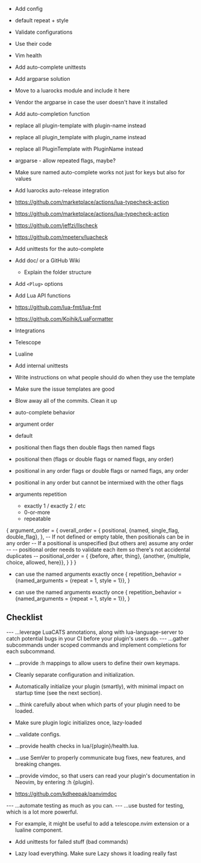 - Add config
 - default repeat + style

- Validate configurations
 - Use their code

 - Vim health

- Add auto-complete unittests


- Add argparse solution
 - Move to a luarocks module and include it here
  - Vendor the argparse in case the user doesn't have it installed
- Add auto-completion function
- replace all plugin-template with plugin-name instead
- replace all plugin_template with plugin_name instead
- replace all PluginTemplate with PluginName instead

- argparse - allow repeated flags, maybe?
- Make sure named auto-complete works not just for keys but also for values

- Add luarocks auto-release integration

- https://github.com/marketplace/actions/lua-typecheck-action
- https://github.com/marketplace/actions/lua-typecheck-action
- https://github.com/jeffzi/llscheck
- https://github.com/mpeterv/luacheck

- Add unittests for the auto-complete


- Add doc/ or a GitHub Wiki
    - Explain the folder structure


- Add `<Plug>` options
- Add Lua API functions

- https://github.com/lua-fmt/lua-fmt
- https://github.com/Koihik/LuaFormatter

- Integrations
 - Telescope
 - Lualine

- Add internal unittests

- Write instructions on what people should do when they use the template
- Make sure the issue templates are good

- Blow away all of the commits. Clean it up

- auto-complete behavior
 - argument order
  - default
   - positional then flags then double flags then named flags
   - positional then (flags or double flags or named flags, any order)
   - positional in any order flags or double flags or named flags, any order
   - positional in any order but cannot be intermixed with the other flags
 - arguments repetition
   - exactly 1 / exactly 2 / etc
   - 0-or-more
   - repeatable


{
  argument_order = {
    overall_order = {
      positional,
      {named, single_flag, double_flag},
    },
    -- If not defined or empty table, then positionals can be in any order
    -- If a positional is unspecified (but others are) assume any order
    --
    -- positional order needs to validate each item so there's not accidental duplicates
    --
    positional_order = {
      {before, after, thing},
      {another, {multiple, choice, allowed, here}},
    }
  }
}

- can use the named arguments exactly once
{
  repetition_behavior = {named_arguments = {repeat = 1, style = 1}},
}


- can use the named arguments exactly once
{
  repetition_behavior = {named_arguments = {repeat = 1, style = 1}},
}

## Checklist

--- ...leverage LuaCATS annotations, along with lua-language-server to catch potential bugs in your CI before your plugin's users do.
--- ...gather subcommands under scoped commands and implement completions for each subcommand.

- ...provide :h <Plug> mappings to allow users to define their own keymaps.


- Cleanly separate configuration and initialization.
- Automatically initialize your plugin (smartly), with minimal impact on startup time (see the next section).

- ...think carefully about when which parts of your plugin need to be loaded.
 - Make sure plugin logic initializes once, lazy-loaded
- ...validate configs.

- ...provide health checks in lua/{plugin}/health.lua.

- ...use SemVer to properly communicate bug fixes, new features, and breaking changes.

- ...provide vimdoc, so that users can read your plugin's documentation in Neovim, by entering :h {plugin}.
 - https://github.com/kdheepak/panvimdoc

--- ...automate testing as much as you can.
--- ...use busted for testing, which is a lot more powerful.

- For example, it might be useful to add a telescope.nvim extension or a lualine component.

- Add unittests for failed stuff (bad commands)
- Lazy load everything. Make sure Lazy shows it loading really fast
